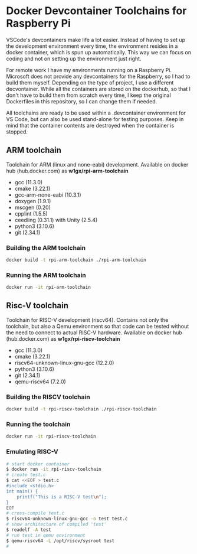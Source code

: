 # Docker Devcontainer Toolchains for Raspberry Pi

VSCode's devcontainers make life a lot easier. Instead of having to set up the development environment every time, the environment resides in a docker container, which is spun up automatically. This way we can focus on coding and not on setting up the environment just right.

For remote work I have my environments running on a Raspberry Pi. Microsoft does not provide any devcontainers for the Raspberry, so I had to build them myself. Depending on the type of project, I use a different decvontainer. While all the containers are stored on the dockerhub, so that I don't have to build them from scratch every time, I keep the original Dockerfiles in this repository, so I can change them if needed.

All toolchains are ready to be used within a .devcontainer environment for VS Code, but can also be used stand-alone for testing purposes. Keep in mind that the container contents are destroyed when the container is stopped.

## ARM toolchain

Toolchain for ARM (linux and none-eabi) development. Available on docker hub (hub.docker.com) as **w1gx/rpi-arm-toolchain**

- gcc (11.3.0)
- cmake (3.22.1)
- gcc-arm-none-eabi (10.3.1)
- doxygen (1.9.1)
- mscgen (0.20)
- cpplint (1.5.5)
- ceedling (0.31.1) with Unity (2.5.4)
- python3 (3.10.6)
- git (2.34.1)

### Building the ARM toolchain

```bash
docker build -t rpi-arm-toolchain ./rpi-arm-toolchain
```

### Running the ARM toolchain

```bash
docker run -it rpi-arm-toolchain
```

## Risc-V toolchain

Toolchain for RISC-V development (riscv64). Contains not only the toolchain, but also a Qemu environment so that code can be tested without the need to connect to actual RISC-V hardware.  Available on docker hub (hub.docker.com) as **w1gx/rpi-riscv-toolchain**

- gcc (11.3.0)
- cmake (3.22.1)
- riscv64-unknown-linux-gnu-gcc (12.2.0)
- python3 (3.10.6)
- git (2.34.1)
- qemu-riscv64 (7.2.0)

### Building the RISCV toolchain

```bash
docker build -t rpi-riscv-toolchain ./rpi-riscv-toolchain
```

### Running the toolchain

```bash
docker run -it rpi-riscv-toolchain
```

### Emulating RISC-V

```bash
# start docker container
$ docker run -it rpi-riscv-toolchain
# create test.c
$ cat <<EOF > test.c
#include <stdio.h>
int main() {
    printf("This is a RISC-V test\n");
}
EOF
# cross-compile test.c
$ riscv64-unknown-linux-gnu-gcc -o test test.c
# show architecture of compiled 'test'
$ readelf -A test
# run test in qemu environment
$ qemu-riscv64 -L /opt/riscv/sysroot test 
# 
```

